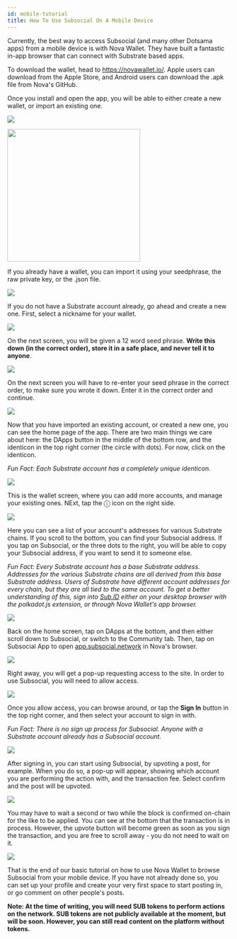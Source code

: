 ```yaml
---
id: mobile-tutorial
title: How To Use Subsocial On A Mobile Device
---
```

Currently, the best way to access Subsocial (and many other Dotsama apps) from a mobile device is with Nova Wallet. 
They have built a fantastic in-app browser that can connect with Substrate based apps.

To download the wallet, head to https://novawallet.io/. 
Apple users can download from the Apple Store, and Android users can download the .apk file from Nova's GitHub.

Once you install and open the app, you will be able to either create a new wallet, or import an existing one.

![](https://cdn.discordapp.com/attachments/893485384154095640/936332002733473812/1.png)

<img src="https://cdn.discordapp.com/attachments/893485384154095640/936332002733473812/1.png" width="300" />

If you already have a wallet, you can import it using your seedphrase, the raw private key, or the .json file.

![](https://cdn.discordapp.com/attachments/893485384154095640/936332003060637766/2.png)

If you do not have a Substrate account already, go ahead and create a new one. First, select a nickname for your wallet.

![](https://cdn.discordapp.com/attachments/893485384154095640/936332003354247269/3.png)

On the next screen, you will be given a 12 word seed phrase. **Write this down (in the correct order), store it in a safe place, and never tell it to anyone**.

![](https://cdn.discordapp.com/attachments/893485384154095640/936332003576516608/4.png)

On the next screen you will have to re-enter your seed phrase in the correct order, to make sure you wrote it down. Enter it in the correct order and continue.

![](https://cdn.discordapp.com/attachments/893485384154095640/936332037718163486/5.png)

Now that you have imported an existing account, or created a new one, you can see the home page of the app. 
There are two main things we care about here: the DApps button in the middle of the bottom row, 
and the identicon in the top right corner (the circle with dots). For now, click on the identicon.

*Fun Fact: Each Substrate account has a completely unique identicon.*

![](https://cdn.discordapp.com/attachments/893485384154095640/936332037994975242/6.png)

This is the wallet screen, where you can add more accounts, and manage your existing ones. NExt, tap the ⓘ icon on the right side.

![](https://cdn.discordapp.com/attachments/893485384154095640/936332038255050792/7.png)

Here you can see a list of your account's addresses for various Substrate chains. If you scroll to the bottom, you can find your Subsocial address. 
If you tap on Subsocial, or the three dots to the right, you will be able to copy your Subsocial address, if you want to send it to someone else.

*Fun Fact: Every Substrate account has a base Substrate address. Addresses for the various Substrate chains are all derived from this base Substrate address. 
Users of Substrate have different account addresses for every chain, but they are all tied to the same account. 
To get a better understanding of this, sign into [Sub.ID](https://sub.id/#/) either on your desktop browser with the polkadot.js extension,
or through Nova Wallet's app browser.*

![](https://cdn.discordapp.com/attachments/893485384154095640/936332038435393557/8.png)

Back on the home screen, tap on DApps at the bottom, and then either scroll down to Subsocial, 
or switch to the Community tab. Then, tap on Subsocial App to open [app.subsocial.network](https://app.subsocial.network/) in Nova's browser.

![](https://cdn.discordapp.com/attachments/893485384154095640/936332079216599050/9.png)

Right away, you will get a pop-up requesting access to the site. In order to use Subsocial, you will need to allow access.

![](https://cdn.discordapp.com/attachments/893485384154095640/936332079464079360/10.png)

Once you allow access, you can browse around, or tap the **Sign In** button in the top right corner, and then select your account to sign in with.

*Fun Fact: There is no sign up process for Subsocial. Anyone with a Substrate account already has a Subsocial account.*

![](https://cdn.discordapp.com/attachments/893485384154095640/936332079711551588/11.png)

After signing in, you can start using Subsocial, by upvoting a post, for example. When you do so, a pop-up will appear, 
showing which account you are performing the action with, and the transaction fee. Select confirm and the post will be upvoted.

![](https://cdn.discordapp.com/attachments/893485384154095640/936332080009326672/12.png)

You may have to wait a second or two while the block is confirmed on-chain for the like to be applied. 
You can see at the bottom that the transaction is in process. 
However, the upvote button will become green as soon as you sign the transaction, and you are free to scroll away - you do not need to wait on it.

![](https://cdn.discordapp.com/attachments/893485384154095640/936332094605520896/13.png)

That is the end of our basic tutorial on how to use Nova Wallet to browse Subsocial from your mobile device. 
If you have not already done so, you can set up your profile and create your very first space to start posting in, or go comment on other people's posts.

**Note: At the time of writing, you will need SUB tokens to perform actions on the network. 
SUB tokens are not publicly available at the moment, but will be soon. However, you can still read content on the platform without tokens.**
